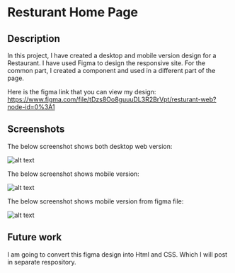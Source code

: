 # Resturant Home Page

## Description
In this project, I have created a desktop and mobile version design for a Restaurant. 
I have used Figma to design the responsive site. For the common part, I created a component and used in a different part of the page.

Here is the figma link that you can view my design:
https://www.figma.com/file/tDzs8Oo8guuuDL3R2BrVpt/resturant-web?node-id=0%3A1

## Screenshots

The below screenshot shows both desktop web version:

![alt text](https://github.com/surjadevi/resturantdesign/blob/main/reshome.png)

The below screenshot shows mobile  version:

![alt text](https://github.com/surjadevi/resturantdesign/blob/main/resmobile.png)

The below screenshot shows mobile  version from figma file:

![alt text](https://github.com/surjadevi/resturantdesign/blob/main/resfigmobile.png)


## Future work
I am going to convert this figma design into Html and CSS. Which I will post in separate respository.
